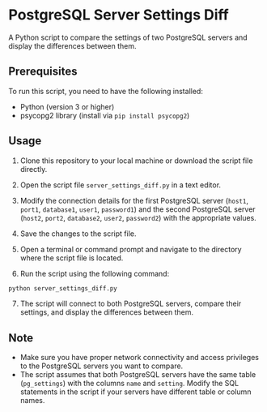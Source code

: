 # PostgreSQL Server Settings Diff

A Python script to compare the settings of two PostgreSQL servers and display the differences between them.

## Prerequisites

To run this script, you need to have the following installed:

- Python (version 3 or higher)
- psycopg2 library (install via `pip install psycopg2`)

## Usage

1. Clone this repository to your local machine or download the script file directly.

2. Open the script file `server_settings_diff.py` in a text editor.

3. Modify the connection details for the first PostgreSQL server (`host1`, `port1`, `database1`, `user1`, `password1`) and the second PostgreSQL server (`host2`, `port2`, `database2`, `user2`, `password2`) with the appropriate values.

4. Save the changes to the script file.

5. Open a terminal or command prompt and navigate to the directory where the script file is located.

6. Run the script using the following command:

  ```bash
  python server_settings_diff.py
  ```

7. The script will connect to both PostgreSQL servers, compare their settings, and display the differences between them.

## Note

- Make sure you have proper network connectivity and access privileges to the PostgreSQL servers you want to compare.
- The script assumes that both PostgreSQL servers have the same table (`pg_settings`) with the columns `name` and `setting`. Modify the SQL statements in the script if your servers have different table or column names.
